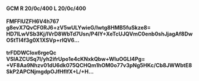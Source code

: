 #### GCM R 20/0c/400 L 20/0c/400
**FMFFIUZFH6V4h767**<br/>**g8evX7QvCF0RJ6+zV5wULYwieG/Iwtg8HMB5fuSkze8=**<br/>**HD7lLwVSb3Kj/lVrD8WbTd7Usn/P4lY+XeTcUJQVmC0enb0shJjagAf8DwOStTl4f3g0X1XSVp+rIQV6...**<br/><br/>
**trFDDWCIox6rgeQc**<br/>**VSIAZCUSq7I/yh2ifrUpo1e4cKNxkQbw+WIuOGLl4Pg=**<br/>**+VF8Aa9Nhzv01dU6dk075QCHQm1hOM0o77v3pNg5HKc/Cb8JWWbtE8SkP2APCNjmgdpOJfHfIfX+L/+H...**